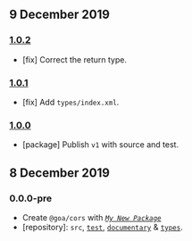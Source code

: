 ## 9 December 2019

### [1.0.2](https://github.com/idiocc/cors/compare/v1.0.1...v1.0.2)

- [fix] Correct the return type.

### [1.0.1](https://github.com/idiocc/cors/compare/v1.0.0...v1.0.1)

- [fix] Add `types/index.xml`.

### [1.0.0](https://github.com/idiocc/cors/compare/v0.0.0-pre...v1.0.0)

- [package] Publish `v1` with source and test.

## 8 December 2019

### 0.0.0-pre

- Create `@goa/cors` with _[`My New Package`](https://MNPJS.org)_
- [repository]: `src`, [`test`](https://contexttesting.com), [`documentary`](https://readme.page) & [`types`](https://typedef.page).